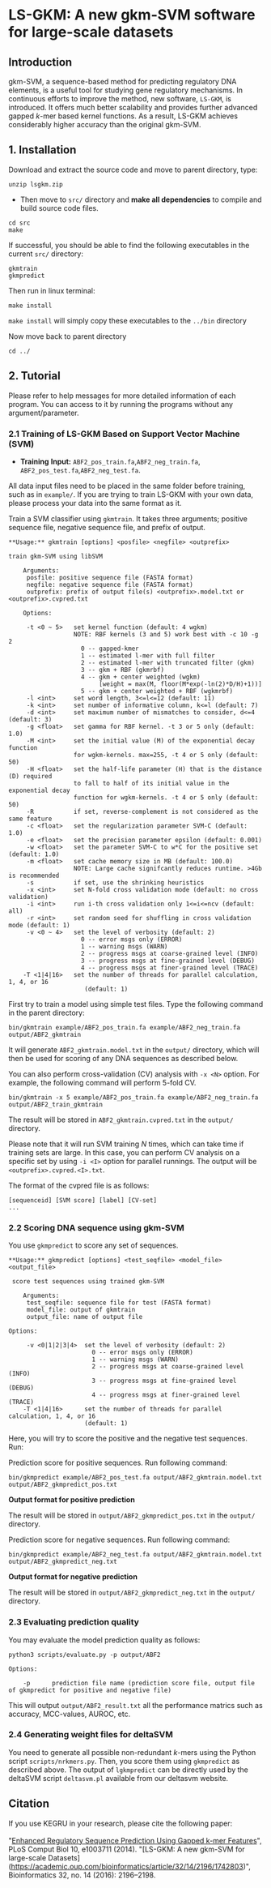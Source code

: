 # LS-GKM: A new gkm-SVM software for large-scale datasets
## Introduction
gkm-SVM, a sequence-based method for predicting regulatory DNA elements, is a useful tool for studying gene regulatory mechanisms. In continuous efforts to improve the method, new software, `LS-GKM`, is introduced.  It offers much better scalability and provides further advanced gapped *k*-mer based kernel functions.  As a result, LS-GKM achieves considerably higher accuracy than the original gkm-SVM.

## 1. Installation

Download and extract the source code and move to parent directory, type:

```
unzip lsgkm.zip
```
- Then move to `src/` directory and **make all dependencies** to compile and build source code files.

```    
cd src
make 
```
    
If successful, you should be able to find the following executables in the current `src/` directory:

    gkmtrain
    gkmpredict

Then run in linux terminal:
```    
make install
```
`make install` will simply copy these executables to the `../bin` directory

Now move back to parent directory
```
cd ../
```

## 2. Tutorial

Please refer to help messages for more detailed information of each program. You can access to it by running the programs without any argument/parameter.
  

### 2.1 Training of LS-GKM Based on Support Vector Machine (SVM)

- **Training** 
**Input:** `ABF2_pos_train.fa`,`ABF2_neg_train.fa`, `ABF2_pos_test.fa`,`ABF2_neg_test.fa`. 

All data input files need to be placed in the same folder before training, such as in `example/`. If you are trying to train LS-GKM with your own data, please process your data into the same format as it.

Train a SVM classifier using `gkmtrain`. It takes three arguments; positive sequence file, negative sequence file, and prefix of output.


    **Usage:** gkmtrain [options] <posfile> <negfile> <outprefix>

    train gkm-SVM using libSVM
```
    Arguments:
     posfile: positive sequence file (FASTA format)
     negfile: negative sequence file (FASTA format)
     outprefix: prefix of output file(s) <outprefix>.model.txt or <outprefix>.cvpred.txt

    Options:
 
     -t <0 ~ 5>   set kernel function (default: 4 wgkm)
                  NOTE: RBF kernels (3 and 5) work best with -c 10 -g 2
                    0 -- gapped-kmer
                    1 -- estimated l-mer with full filter
                    2 -- estimated l-mer with truncated filter (gkm)
                    3 -- gkm + RBF (gkmrbf)
                    4 -- gkm + center weighted (wgkm)
                         [weight = max(M, floor(M*exp(-ln(2)*D/H)+1))]
                    5 -- gkm + center weighted + RBF (wgkmrbf)
     -l <int>     set word length, 3<=l<=12 (default: 11)
     -k <int>     set number of informative column, k<=l (default: 7)
     -d <int>     set maximum number of mismatches to consider, d<=4 (default: 3)
     -g <float>   set gamma for RBF kernel. -t 3 or 5 only (default: 1.0)
     -M <int>     set the initial value (M) of the exponential decay function
                  for wgkm-kernels. max=255, -t 4 or 5 only (default: 50)
     -H <float>   set the half-life parameter (H) that is the distance (D) required
                  to fall to half of its initial value in the exponential decay
                  function for wgkm-kernels. -t 4 or 5 only (default: 50)
     -R           if set, reverse-complement is not considered as the same feature
     -c <float>   set the regularization parameter SVM-C (default: 1.0)
     -e <float>   set the precision parameter epsilon (default: 0.001)
     -w <float>   set the parameter SVM-C to w*C for the positive set (default: 1.0)
     -m <float>   set cache memory size in MB (default: 100.0)
                  NOTE: Large cache signifcantly reduces runtime. >4Gb is recommended
     -s           if set, use the shrinking heuristics
     -x <int>     set N-fold cross validation mode (default: no cross validation)
     -i <int>     run i-th cross validation only 1<=i<=ncv (default: all)
     -r <int>     set random seed for shuffling in cross validation mode (default: 1)
     -v <0 ~ 4>   set the level of verbosity (default: 2)
                    0 -- error msgs only (ERROR)
                    1 -- warning msgs (WARN)
                    2 -- progress msgs at coarse-grained level (INFO)
                    3 -- progress msgs at fine-grained level (DEBUG)
                    4 -- progress msgs at finer-grained level (TRACE)
    -T <1|4|16>   set the number of threads for parallel calculation, 1, 4, or 16
                     (default: 1)
```


First try to train a model using simple test files. Type the following command in the parent directory:


```
bin/gkmtrain example/ABF2_pos_train.fa example/ABF2_neg_train.fa output/ABF2_gkmtrain
```

It will generate `ABF2_gkmtrain.model.txt` in the `output/` directory, which will then be used for scoring of any DNA sequences as described below.

You can also perform cross-validation (CV) analysis with `-x <N>` option. For example, the following command will perform 5-fold CV. 

```
bin/gkmtrain -x 5 example/ABF2_pos_train.fa example/ABF2_neg_train.fa output/ABF2_train_gkmtrain
```
The result will be stored in `ABF2_gkmtrain.cvpred.txt` in the `output/` directory.

Please note that it will run SVM training *N* times, which can take time if training sets are large. In this case, you can perform CV analysis on a specific set by using `-i <I>` option for parallel runnings. The output will be `<outprefix>.cvpred.<I>.txt`.

The format of the cvpred file is as follows:
  
    [sequenceid] [SVM score] [label] [CV-set]
    ...

### 2.2 Scoring DNA sequence using gkm-SVM

You use `gkmpredict` to score any set of sequences.

    **Usage:** gkmpredict [options] <test_seqfile> <model_file> <output_file>

     score test sequences using trained gkm-SVM
```
    Arguments:
     test_seqfile: sequence file for test (FASTA format)
     model_file: output of gkmtrain
     output_file: name of output file

Options:

     -v <0|1|2|3|4>  set the level of verbosity (default: 2)
                       0 -- error msgs only (ERROR)
                       1 -- warning msgs (WARN)
                       2 -- progress msgs at coarse-grained level (INFO)
                       3 -- progress msgs at fine-grained level (DEBUG)
                       4 -- progress msgs at finer-grained level (TRACE)
    -T <1|4|16>      set the number of threads for parallel calculation, 1, 4, or 16
                     (default: 1)
```
Here, you will try to score the positive and the negative test sequences. Run:

Prediction score for positive sequences. Run following command:

```        
bin/gkmpredict example/ABF2_pos_test.fa output/ABF2_gkmtrain.model.txt output/ABF2_gkmpredict_pos.txt
```
**Output format for positive prediction**

The result will be stored in `output/ABF2_gkmpredict_pos.txt` in the `output/` directory.

Prediction score for negative sequences. Run following command:

```
bin/gkmpredict example/ABF2_neg_test.fa output/ABF2_gkmtrain.model.txt output/ABF2_gkmpredict_neg.txt
```
  
**Output format for negative prediction**

The result will be stored in `output/ABF2_gkmpredict_neg.txt` in the `output/` directory.
  
### 2.3 Evaluating prediction quality 

You may evaluate the model prediction quality as follows:

``` 
python3 scripts/evaluate.py -p output/ABF2

Options:

    -p 	    prediction file name (prediction score file, output file of gkmpredict for positive and negative file)
```

This will output `output/ABF2_result.txt` all the performance matrics such as accuracy, MCC-values, AUROC, etc.

### 2.4 Generating weight files for deltaSVM

You need to generate all possible non-redundant *k*-mers using the Python script `scripts/nrkmers.py`. Then, you score them using `gkmpredict` as described above. The output of `lgkmpredict` can be directly used by the deltaSVM script `deltasvm.pl` available from our deltasvm website.

## Citation

If you use KEGRU in your research, please cite the following paper:</br>
<br/>
"[Enhanced Regulatory Sequence Prediction Using Gapped k-mer Features](https://journals.plos.org/ploscompbiol/article?id=10.1371/journal.pcbi.1003711)",
PLoS Comput Biol 10, e1003711 (2014).
"[LS-GKM: A new gkm-SVM for large-scale Datasets] (https://academic.oup.com/bioinformatics/article/32/14/2196/1742803)",
Bioinformatics 32, no. 14 (2016): 2196–2198. </br>
